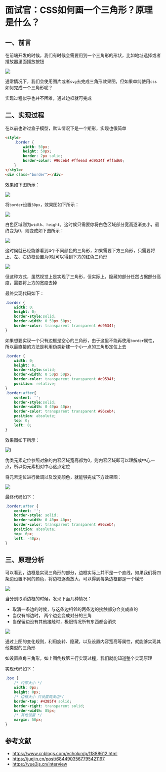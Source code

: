 # 面试官：CSS如何画一个三角形？原理是什么？


## 一、前言

在前端开发的时候，我们有时候会需要用到一个三角形的形状，比如地址选择或者播放器里面播放按钮

 ![](https://static.vue-js.com/d6d8ff60-a279-11eb-85f6-6fac77c0c9b3.png)

通常情况下，我们会使用图片或者`svg`去完成三角形效果图，但如果单纯使用`css`如何完成一个三角形呢？

实现过程似乎也并不困难，通过边框就可完成


## 二、实现过程

在以前也讲过盒子模型，默认情况下是一个矩形，实现也很简单

```html
<style>
    .border {
        width: 50px;
        height: 50px;
        border: 2px solid;
        border-color: #96ceb4 #ffeead #d9534f #ffad60;
    }
</style>
<div class="border"></div>
```

效果如下图所示：

 ![](https://static.vue-js.com/e3f244e0-a279-11eb-ab90-d9ae814b240d.png)

将`border`设置`50px`，效果图如下所示：

 ![](https://static.vue-js.com/ee0b42b0-a279-11eb-ab90-d9ae814b240d.png)

白色区域则为`width`、`height`，这时候只需要你将白色区域部分宽高逐渐变小，最终变为0，则变成如下图所示：

 ![](https://static.vue-js.com/2afaa030-a27a-11eb-85f6-6fac77c0c9b3.png)

这时候就已经能够看到4个不同颜色的三角形，如果需要下方三角形，只需要将上、左、右边框设置为0就可以得到下方的红色三角形

 ![](https://static.vue-js.com/2afaa030-a27a-11eb-85f6-6fac77c0c9b3.png)

但这种方式，虽然视觉上是实现了三角形，但实际上，隐藏的部分任然占据部分高度，需要将上方的宽度去掉

最终实现代码如下：

```css
.border {
    width: 0;
    height: 0;
    border-style:solid;
    border-width: 0 50px 50px;
    border-color: transparent transparent #d9534f;
}
```

如果想要实现一个只有边框是空心的三角形，由于这里不能再使用`border`属性，所以最直接的方法是利用伪类新建一个小一点的三角形定位上去

```css
.border {
    width: 0;
    height: 0;
    border-style:solid;
    border-width: 0 50px 50px;
    border-color: transparent transparent #d9534f;
    position: relative;
}
.border:after{
    content: '';
    border-style:solid;
    border-width: 0 40px 40px;
    border-color: transparent transparent #96ceb4;
    position: absolute;
    top: 0;
    left: 0;
}
```

效果图如下所示：

 ![i](https://static.vue-js.com/59f4d720-a27a-11eb-85f6-6fac77c0c9b3.png)

伪类元素定位参照对象的内容区域宽高都为0，则内容区域即可以理解成中心一点，所以伪元素相对中心这点定位

将元素定位进行微调以及改变颜色，就能够完成下方效果图：

 ![](https://static.vue-js.com/653a6e10-a27a-11eb-85f6-6fac77c0c9b3.png)

最终代码如下：

```css
.border:after {
    content: '';
    border-style: solid;
    border-width: 0 40px 40px;
    border-color: transparent transparent #96ceb4;
    position: absolute;
    top: 6px;
    left: -40px;
}
```



## 三、原理分析

可以看到，边框是实现三角形的部分，边框实际上并不是一个直线，如果我们将四条边设置不同的颜色，将边框逐渐放大，可以得到每条边框都是一个梯形

 ![](https://static.vue-js.com/78d4bd90-a27a-11eb-85f6-6fac77c0c9b3.png)

当分别取消边框的时候，发现下面几种情况：

- 取消一条边的时候，与这条边相邻的两条边的接触部分会变成直的
- 当仅有邻边时， 两个边会变成对分的三角
- 当保留边没有其他接触时，极限情况所有东西都会消失

 ![](https://static.vue-js.com/84586ef0-a27a-11eb-85f6-6fac77c0c9b3.png)

通过上图的变化规则，利用旋转、隐藏，以及设置内容宽高等属性，就能够实现其他类型的三角形

如设置直角三角形，如上图倒数第三行实现过程，我们就能知道整个实现原理

实现代码如下：

```css
.box {
    /* 内部大小 */
    width: 0px;
    height: 0px;
    /* 边框大小 只设置两条边*/
    border-top: #4285f4 solid;
    border-right: transparent solid;
    border-width: 85px; 
    /* 其他设置 */
    margin: 50px;
}
```



## 参考文献

- https://www.cnblogs.com/echolun/p/11888612.html
- https://juejin.cn/post/6844903567795421197
- https://vue3js.cn/interview